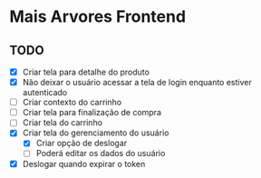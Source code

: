 # Mais Arvores Frontend

## TODO

- [x] Criar tela para detalhe do produto
- [x] Não deixar o usuário acessar a tela de login enquanto estiver autenticado
- [ ] Criar contexto do carrinho
- [ ] Criar tela para finalização de compra
- [ ] Criar tela do carrinho
- [x] Criar tela do gerenciamento do usuário
  - [x] Criar opção de deslogar
  - [ ] Poderá editar os dados do usuário
- [x] Deslogar quando expirar o token

